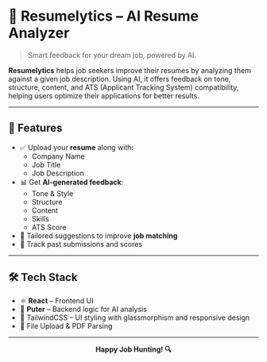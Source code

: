 # 🧠 Resumelytics – AI Resume Analyzer

> Smart feedback for your dream job, powered by AI.

**Resumelytics** helps job seekers improve their resumes by analyzing them against a given job description. Using AI, it offers feedback on tone, structure, content, and ATS (Applicant Tracking System) compatibility, helping users optimize their applications for better results.

---

## 🚀 Features

- ✅ Upload your **resume** along with:
  - Company Name
  - Job Title
  - Job Description
- 📊 Get **AI-generated feedback**:
  - Tone & Style
  - Structure
  - Content
  - Skills
  - ATS Score
- 🧠 Tailored suggestions to improve **job matching**
- 📂 Track past submissions and scores

---

## 🛠 Tech Stack

- ⚛️ **React** – Frontend UI
- 🔗 **Puter** – Backend logic for AI analysis
- 🎨 TailwindCSS – UI styling with glassmorphism and responsive design
- 📁 File Upload & PDF Parsing

---

<p align="center">
  <b>Happy Job Hunting! 🔍</b>
</p>
